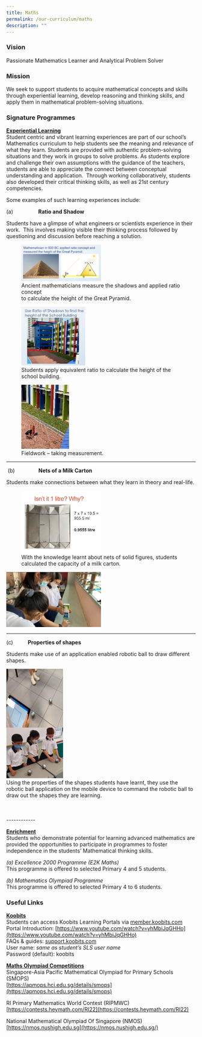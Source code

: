 ```yaml
---
title: Maths
permalink: /our-curriculum/maths
description: ""
---
```

### Vision
Passionate Mathematics Learner and Analytical Problem Solver

### Mission
We seek to support students to acquire mathematical concepts and skills through experiential learning, develop reasoning and thinking skills, and apply them in mathematical problem-solving situations.

### Signature Programmes

<u><strong> Experiential Learning </strong></u><br>
Student centric and vibrant learning experiences are part of our school’s Mathematics curriculum to help students see the meaning and relevance of what they learn. Students are provided with authentic problem-solving situations and they work in groups to solve problems. As students explore and challenge their own assumptions with the guidance of the teachers, students are able to appreciate the connect between conceptual understanding and application.  Through working collaboratively, students also developed their critical thinking skills, as well as 21st century competencies.

Some examples of such learning experiences include:

(a)                 **Ratio and Shadow**

Students have a glimpse of what engineers or scientists experience in their work.  This involves making visible their thinking process followed by questioning and discussion before reaching a solution.

<figure>  
<img src="/images/maths1.png" 
     style="width:50%"> 
<figcaption> Ancient mathematicians measure the shadows and applied ratio concept <br> to calculate the height of the Great Pyramid. </figcaption>  
</figure>

<figure>  
<img src="/images/maths2.png"
		 style="width:40%">
<figcaption> Students apply equivalent ratio to calculate the height of the school building. </figcaption>  
</figure>

<figure>  
<img src="/images/maths3.jpg"
		 style="width:30%">
<figcaption> Fieldwork – taking measurement. </figcaption> 
</figure>

--------

 (b)                **Nets of a Milk Carton**

Students make connections between what they learn in theory and real-life.

<figure>  
<img src="/images/maths4.png"
		 style="width:50%">
<figcaption> With the knowledge learnt about nets of solid figures, students calculated the capacity of a milk carton. </figcaption> 
</figure>

<img src="/images/maths5.jpg"
		 style="width:50%">
		 
---------------

(c)          **Properties of shapes** 

Students make use of an application enabled robotic ball to draw different shapes.

<div>  
<div style="float: left">  
<img src="/images/maths.jpg"
		 style="width:30%">
</div>  
<div></div>  
</div>

Using the properties of the shapes students have learnt, they use the robotic ball application on the mobile device to command the robotic ball to draw out the shapes they are learning.

<br>
<br>
------------

<u><strong> Enrichment </strong></u> <br>
Students who demonstrate potential for learning advanced mathematics are provided the opportunities to participate in programmes to foster independence in the students’ Mathematical thinking skills. 

*(a) Excellence 2000 Programme (E2K Maths)* <br>
This programme is offered to selected Primary 4 and 5 students.

*(b) Mathematics Olympiad Programme* <br>
This programme is offered to selected Primary 4 to 6 students.

### Useful Links

<u><strong> Koobits </strong></u><br>
Students can access Koobits Learning Portals via [member.koobits.com](http://member.koobits.com/) <br>
Portal Introduction: [https://www.youtube.com/watch?v=yhMbiJqGHHo](https://www.youtube.com/watch?v=yhMbiJqGHHo) <br>
FAQs & guides: [support.koobits.com](http://support.koobits.com/) <br>
User name: _same as student’s SLS user name_ <br>
Password (default): koobits

<u><strong> Maths Olympiad Competitions </strong></u><br>
Singapore-Asia Pacific Mathematical Olympiad for Primary Schools (SMOPS) <br> 
[https://apmops.hci.edu.sg/details/smops](https://apmops.hci.edu.sg/details/smops)

RI Primary Mathematics World Contest (RIPMWC) <br>
[https://contests.heymath.com/RI22](https://contests.heymath.com/RI22)

National Mathematical Olympiad Of Singapore (NMOS) <br>
[https://nmos.nushigh.edu.sg](https://nmos.nushigh.edu.sg/)